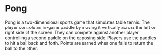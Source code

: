 # Pong

Pong is a two-dimensional sports game that simulates table tennis. 
The player controls an in-game paddle by moving it vertically across 
the left or right side of the screen. They can compete against 
another player controlling a second paddle on the opposing side. 
Players use the paddles to hit a ball back and forth. Points are 
earned when one fails to return the ball to the other. 
